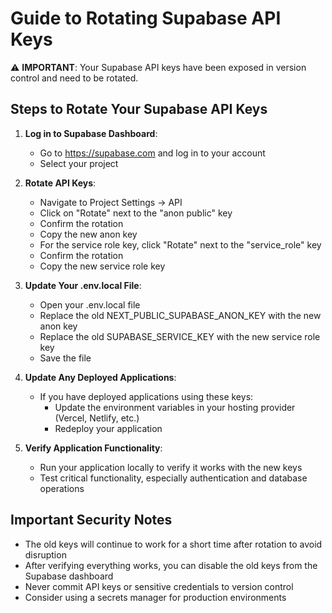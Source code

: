 # Guide to Rotating Supabase API Keys

⚠️ **IMPORTANT**: Your Supabase API keys have been exposed in version control and need to be rotated.

## Steps to Rotate Your Supabase API Keys

1. **Log in to Supabase Dashboard**:
   - Go to https://supabase.com and log in to your account
   - Select your project

2. **Rotate API Keys**:
   - Navigate to Project Settings → API
   - Click on "Rotate" next to the "anon public" key
   - Confirm the rotation
   - Copy the new anon key
   - For the service role key, click "Rotate" next to the "service_role" key
   - Confirm the rotation
   - Copy the new service role key

3. **Update Your .env.local File**:
   - Open your .env.local file
   - Replace the old NEXT_PUBLIC_SUPABASE_ANON_KEY with the new anon key
   - Replace the old SUPABASE_SERVICE_KEY with the new service role key
   - Save the file

4. **Update Any Deployed Applications**:
   - If you have deployed applications using these keys:
     - Update the environment variables in your hosting provider (Vercel, Netlify, etc.)
     - Redeploy your application

5. **Verify Application Functionality**:
   - Run your application locally to verify it works with the new keys
   - Test critical functionality, especially authentication and database operations

## Important Security Notes

- The old keys will continue to work for a short time after rotation to avoid disruption
- After verifying everything works, you can disable the old keys from the Supabase dashboard
- Never commit API keys or sensitive credentials to version control
- Consider using a secrets manager for production environments 